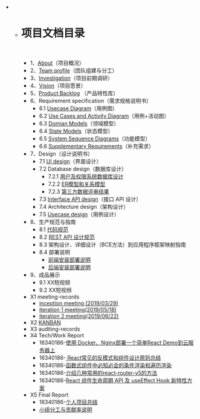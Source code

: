 * - # 项目文档目录
    
      &nbsp;&nbsp; 
    
      - 1、[About](docs/About.md)（项目概况）
      - 2、[Team profile](docs/Team_Profile.md)（团队组建与分工）
      - 3、[Investigation](docs/Investigation.md)（项目前期调研）
      - 4、[Vision](docs/Vision.md)（项目愿景）
      - 5、[Product Backlog](docs/Product_Backlog.md) （产品特性库）
      - 6、Requirement specification（需求规格说明书）
        - 6.1 [Usecase Diagram](docs/Usecase_Diagram.md)（用例图）
        - 6.2 [Use Cases and Activity Diagram](docs/Usecase_and_Activity_Diagram.md)（用例+活动图）
        - 6.3 [Domian Models](docs/Domain_Model.md)（领域模型）
        - 6.4 [State Models](docs/State_Model.md)（状态模型）
        - 6.5 [System Sequence Diagrams](docs/System_Sequence_Diagrams.md)（功能模型）
        - 6.6 [Supplementary Requirements](docs/Supplementary_Requirements.md)（补充需求）
      - 7、Design（设计说明书）
        - 7.1 [UI design](https://software-system-analysis-and-design.github.io/Dashboard/docs/index.html)（界面设计）
        - 7.2 Database design（数据库设计）
          - 7.2.1 [用户及权限系统数据库设计](docs/db_design.md)
          - 7.2.2 [ER模型和关系模型](docs/db_er.md)
          - 7.2.3 [第三方数据评审结果](https://github.com/software-system-analysis-and-design/Dashboard/issues/1)
        - 7.3 [Interface API design](https://software-system-analysis-and-design.github.io/Dashboard/docs/API.html)（接口 API 设计）
        - 7.4 Architecture design（架构设计）
        - 7.5 [Usecase design](docs/Usecase_Design.md)（用例设计）
      - 8、生产规范与指南
        - 8.1 [代码规范](docs/Code_Standard.md)
        - 8.2 [REST API 设计规范](docs/REST_API_Design_Standard.md)
        - 8.3 架构设计、详细设计（BCE方法）到应用程序框架映射指南
        - 8.4 部署说明
          - [前端安装部署说明](docs/frontend_release.md)
          - [后端安装部署说明](docs/backend_release.md)
      - 9、成品展示
        - 9.1 XX短视频
        - 9.2 XX短视频
      - X1 meeting-records
        - [inception meeting (2019/03/29)](docs/image/Inception-record.png)
        - [iteration 1 meeting(2019/05/18)](docs/image/iteration1.png)
        - [iteration 2 meeting(2019/06/22)](docs/image/iteration2.png)
      - X2 [KANBAN](https://github.com/orgs/software-system-analysis-and-design/projects)
      - X3 auditing-records
      - X4 Tech/Work Report
        - 16340186-[使用 Docker、Nginx部署一个简单React Demo到云服务器上](<https://blog.csdn.net/CVSvsvsvsvs/article/details/93587223>)
        - 16340186-[ React常见的反模式和组件设计原则总结](<https://blog.csdn.net/CVSvsvsvsvs/article/details/93504939>)
        - 16340186-[函数式组件中必知必会的条件渲染和遍历渲染](<https://blog.csdn.net/CVSvsvsvsvs/article/details/93421092>)
        - 16340186-[介绍几种常用的react-router-v5的方法](<https://blog.csdn.net/CVSvsvsvsvs/article/details/93410181>)
        - 16340186-[React 组件生命周期 API 及 useEffect Hook 新特性方案](<https://blog.csdn.net/CVSvsvsvsvs/article/details/91410447>)
      - X5 Final Report
        - 16340186-[个人项目总结](docs/16340186_report.md)
        - [小组分工与贡献率说明](docs/teamwork_contribution.md)
